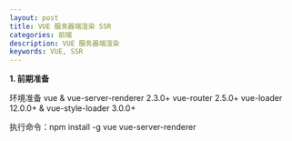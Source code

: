 ```yaml
---
layout: post
title: VUE 服务器端渲染 SSR
categories: 前端
description: VUE 服务器端渲染
keywords: VUE, SSR
---
```


**1. 前期准备**

环境准备
vue & vue-server-renderer 2.3.0+
vue-router 2.5.0+
vue-loader 12.0.0+ & vue-style-loader 3.0.0+

执行命令：npm install -g vue vue-server-renderer